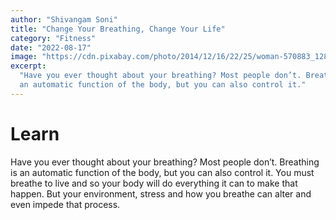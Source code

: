 ```yaml
---
author: "Shivangam Soni"
title: "Change Your Breathing, Change Your Life"
category: "Fitness"
date: "2022-08-17"
image: "https://cdn.pixabay.com/photo/2014/12/16/22/25/woman-570883_1280.jpg"
excerpt:
  "Have you ever thought about your breathing? Most people don’t. Breathing is
  an automatic function of the body, but you can also control it."
---
```


# Learn

Have you ever thought about your breathing? Most people don’t. Breathing is an automatic function of the body, but you can also control it. You must breathe to live and so your body will do everything it can to make that happen. But your environment, stress and how you breathe can alter and even impede that process.
